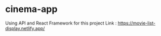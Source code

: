 # cinema-app
Using API and React Framework for this  project
Link : https://movie-list-display.netlify.app/

